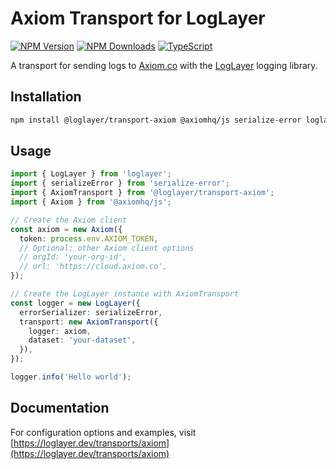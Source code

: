 # Axiom Transport for LogLayer

[![NPM Version](https://img.shields.io/npm/v/%40loglayer%2Ftransport-axiom)](https://www.npmjs.com/package/@loglayer/transport-axiom)
[![NPM Downloads](https://img.shields.io/npm/dm/%40loglayer%2Ftransport-axiom)](https://www.npmjs.com/package/@loglayer/transport-axiom)
[![TypeScript](https://img.shields.io/badge/%3C%2F%3E-TypeScript-%230074c1.svg)](http://www.typescriptlang.org/)

A transport for sending logs to [Axiom.co](https://axiom.co) with the [LogLayer](https://loglayer.dev) logging library.

## Installation

```bash
npm install @loglayer/transport-axiom @axiomhq/js serialize-error loglayer
```

## Usage

```typescript
import { LogLayer } from 'loglayer';
import { serializeError } from 'serialize-error';
import { AxiomTransport } from '@loglayer/transport-axiom';
import { Axiom } from '@axiomhq/js';

// Create the Axiom client
const axiom = new Axiom({
  token: process.env.AXIOM_TOKEN,
  // Optional: other Axiom client options
  // orgId: 'your-org-id',
  // url: 'https://cloud.axiom.co',
});

// Create the LogLayer instance with AxiomTransport
const logger = new LogLayer({
  errorSerializer: serializeError,
  transport: new AxiomTransport({
    logger: axiom,
    dataset: 'your-dataset',
  }),
});

logger.info('Hello world');
```

## Documentation

For configuration options and examples, visit [https://loglayer.dev/transports/axiom](https://loglayer.dev/transports/axiom)
